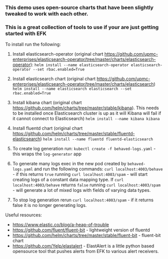 ### This demo uses open-source charts that have been slightly tweaked to work with each other.
### This is a great collection of tools to use if your are just getting started with EFK

To install run the following:

1. Install elasticsearch-operator (original chart https://github.com/upmc-enterprises/elasticsearch-operator/tree/master/charts/elasticsearch-operator):
`helm install --name elasticsearch-operator elasticsearch-operator --set rbac.enabled=True`

2. Install elasticsearch chart (original chart https://github.com/upmc-enterprises/elasticsearch-operator/tree/master/charts/elasticsearch)
`helm install --name elasticsearch elasticsearch --set rbac.enabled=True`

3. Install kibana chart (original chart https://github.com/helm/charts/tree/master/stable/kibana). This needs to be installed once Elasticsearch cluster is up as it will Kibana will fail if it cannot connect to Elasticsearch)
`helm install --name kibana kibana`

4. Install fluentd chart (original chart https://github.com/helm/charts/tree/master/stable/fluentd-elasticsearch)
`helm install --name fluentd fluentd-elasticsearch`

5. To create log generation run:
`kubectl create -f behaved-logs.yaml` - this wraps the `log-generator` app

6. To generate many logs exec in the new pod created by `behaved-logs.yaml` and run the following commands:
`curl localhost:4003/behave` - if this returns `true` running `curl localhost:4003/spam` - will start creating logs of a constant data mapping type. If `curl localhost:4003/behave` returns `false` running `curl localhost:4003/spam` - will generate a lot of mixed logs with fields of varying data types.

7. To stop log generation rerun `curl localhost:4003/spam` - if it returns false it is no longer generating logs.

Useful resources:
* https://www.elastic.co/blog/a-heap-of-trouble
* https://github.com/fluent/fluent-bit - lightweight version of fluentd
* https://github.com/helm/charts/tree/master/stable/fluent-bit - fluent-bit chart
* https://github.com/Yelp/elastalert - ElastAlert is a little python based opensource tool that pushes alerts from EFK to various alert receivers.
